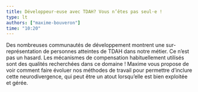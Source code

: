 ```yaml
---
title: Développeur·euse avec TDAH? Vous n’êtes pas seul·e !
type: lt
authors: ["maxime-bouveron"]
time: "10:20"
---
```


Des nombreuses communautés de développement montrent une sur-représentation de personnes atteintes de TDAH dans notre métier. Ce n’est pas un hasard. Les mécanismes de compensation habituellement utilisés sont des qualités recherchées dans ce domaine&nbsp;! Maxime vous propose de voir comment faire évoluer nos méthodes de travail pour permettre d’inclure cette neurodivergence, qui peut être un atout lorsqu’elle est bien exploitée et gérée.
